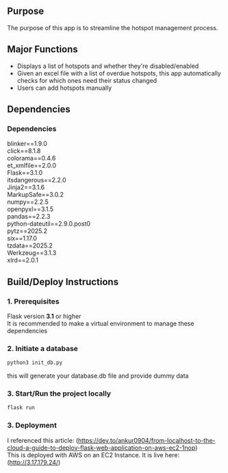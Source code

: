 ## Purpose
The purpose of this app is to streamline the hotspot management process.

## Major Functions
- Displays a list of hotspots and whether they're disabled/enabled
- Given an excel file with a list of overdue hotspots, this app automatically checks for which ones need their status changed
- Users can add hotspots manually

## Dependencies

### Dependencies
blinker==1.9.0  
click==8.1.8  
colorama==0.4.6  
et_xmlfile==2.0.0  
Flask==3.1.0  
itsdangerous==2.2.0  
Jinja2==3.1.6  
MarkupSafe==3.0.2  
numpy==2.2.5  
openpyxl==3.1.5  
pandas==2.2.3  
python-dateutil==2.9.0.post0  
pytz==2025.2  
six==1.17.0  
tzdata==2025.2  
Werkzeug==3.1.3  
xlrd==2.0.1  

## Build/Deploy Instructions
### 1. Prerequisites
Flask version **3.1** or higher  
It is recommended to make a virtual environment to manage these dependencies

### 2. Initiate a database
```bash
python3 init_db.py
```
this will generate your database.db file and provide dummy data

### 3. Start/Run the project locally
```bash
flask run
```
### 3. Deployment
I referenced this article: (https://dev.to/ankur0904/from-localhost-to-the-cloud-a-guide-to-deploy-flask-web-application-on-aws-ec2-1nop)  
This is deployed with AWS on an EC2 Instance. It is live here: (http://3.17.179.24/)


